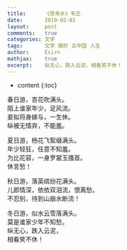 ```yaml
---
title:		《思帝乡》韦庄
date:		2019-02-01
layout:		post
comments:	true
categories: 文学
tags:		文学 摘抄 古中国 人生
author:		Esirn
mathjax:	true
excerpt: 	纵无心，跌入云泥，相看笑不休！
---
```

* content
{:toc}

春日游，杏花吹满头。  
陌上谁家年少，足风流。  
妾拟将身嫁与，一生休。  
纵被无情弃，不能羞。

夏日游，杨花飞絮缀满头。  
年少轻狂，任意不知羞。  
为比花容，一身罗裳玉搔首。  
休言愁！

秋日游，落英缤纷花满头。  
儿郎情深，依依双泪流，恨离愁。  
不忍别，待到山崩水断流！

冬日游，似水云雪落满头。  
莫是谁家少年不知愁。  
纵无心，跌入云泥，  
相看笑不休！
